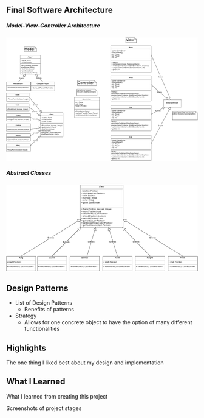 ## Final Software Architecture

##### Model-View-Controller Architecture

![alt text](images/ClassDiagram.png)

##### Abstract Classes

![alt text](images/PiecesUML.png)

## Design Patterns

* List of Design Patterns
    * Benefits of patterns
* Strategy
    * Allows for one concrete object to have the option of many different functionalities

## Highlights

The one thing I liked best about my design and implementation

## What I Learned

What I learned from creating this project

Screenshots of project stages
